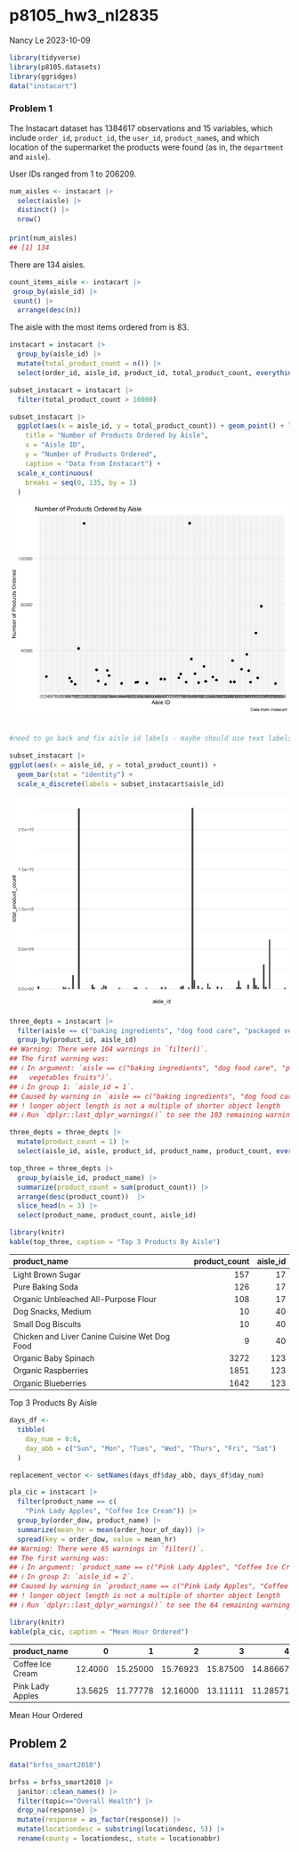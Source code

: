 p8105_hw3_nl2835
================
Nancy Le
2023-10-09

``` r
library(tidyverse)
library(p8105.datasets)
library(ggridges)
data("instacart")
```

### Problem 1

The Instacart dataset has 1384617 observations and 15 variables, which
include `order_id`, `product_id`, the `user_id`, `product_name`s, and
which location of the supermarket the products were found (as in, the
`department` and `aisle`).

User IDs ranged from 1 to 206209.

``` r
num_aisles <- instacart |> 
  select(aisle) |> 
  distinct() |> 
  nrow()

print(num_aisles)
## [1] 134
```

There are 134 aisles.

``` r
count_items_aisle <- instacart |> 
 group_by(aisle_id) |> 
 count() |> 
  arrange(desc(n))
```

The aisle with the most items ordered from is 83.

``` r
instacart = instacart |> 
  group_by(aisle_id) |> 
  mutate(total_product_count = n()) |> 
  select(order_id, aisle_id, product_id, total_product_count, everything())
```

``` r
subset_instacart = instacart |> 
  filter(total_product_count > 10000) 
```

``` r
subset_instacart |> 
  ggplot(aes(x = aisle_id, y = total_product_count)) + geom_point() + labs(
    title = "Number of Products Ordered by Aisle",
    x = "Aisle ID",
    y = "Number of Products Ordered",
    caption = "Data from Instacart") +
  scale_x_continuous(
    breaks = seq(0, 135, by = 1)
  )
```

![](p8105_hw3_nl2835_files/figure-gfm/scatterplot%20items%20by%20aisle-1.png)<!-- -->

``` r

#need to go back and fix aisle id labels - maybe should use text labels above just the top 3 product counts?
```

``` r
subset_instacart |> 
ggplot(aes(x = aisle_id, y = total_product_count)) + 
  geom_bar(stat = "identity") + 
  scale_x_discrete(labels = subset_instacart$aisle_id)
```

![](p8105_hw3_nl2835_files/figure-gfm/bar%20plot%20items%20by%20aisle-1.png)<!-- -->

``` r
three_depts = instacart |> 
  filter(aisle == c("baking ingredients", "dog food care", "packaged vegetables fruits")) |> 
  group_by(product_id, aisle_id) 
## Warning: There were 104 warnings in `filter()`.
## The first warning was:
## ℹ In argument: `aisle == c("baking ingredients", "dog food care", "packaged
##   vegetables fruits")`.
## ℹ In group 1: `aisle_id = 1`.
## Caused by warning in `aisle == c("baking ingredients", "dog food care", "packaged vegetables fruits")`:
## ! longer object length is not a multiple of shorter object length
## ℹ Run `dplyr::last_dplyr_warnings()` to see the 103 remaining warnings.
```

``` r
three_depts = three_depts |> 
  mutate(product_count = 1) |> 
  select(aisle_id, aisle, product_id, product_name, product_count, everything()) 
```

``` r
top_three = three_depts |> 
  group_by(aisle_id, product_name) |> 
  summarize(product_count = sum(product_count)) |> 
  arrange(desc(product_count))  |> 
  slice_head(n = 3) |> 
  select(product_name, product_count, aisle_id) 
```

``` r
library(knitr)
kable(top_three, caption = "Top 3 Products By Aisle")
```

| product_name                                  | product_count | aisle_id |
|:----------------------------------------------|--------------:|---------:|
| Light Brown Sugar                             |           157 |       17 |
| Pure Baking Soda                              |           126 |       17 |
| Organic Unbleached All-Purpose Flour          |           108 |       17 |
| Dog Snacks, Medium                            |            10 |       40 |
| Small Dog Biscuits                            |            10 |       40 |
| Chicken and Liver Canine Cuisine Wet Dog Food |             9 |       40 |
| Organic Baby Spinach                          |          3272 |      123 |
| Organic Raspberries                           |          1851 |      123 |
| Organic Blueberries                           |          1642 |      123 |

Top 3 Products By Aisle

``` r
days_df <- 
  tibble(
    day_num = 0:6,
    day_abb = c("Sun", "Mon", "Tues", "Wed", "Thurs", "Fri", "Sat")
  )
```

``` r
replacement_vector <- setNames(days_df$day_abb, days_df$day_num)
```

``` r
pla_cic = instacart |> 
  filter(product_name == c(
    "Pink Lady Apples", "Coffee Ice Cream")) |> 
  group_by(order_dow, product_name) |>
  summarize(mean_hr = mean(order_hour_of_day)) |> 
  spread(key = order_dow, value = mean_hr) 
## Warning: There were 65 warnings in `filter()`.
## The first warning was:
## ℹ In argument: `product_name == c("Pink Lady Apples", "Coffee Ice Cream")`.
## ℹ In group 2: `aisle_id = 2`.
## Caused by warning in `product_name == c("Pink Lady Apples", "Coffee Ice Cream")`:
## ! longer object length is not a multiple of shorter object length
## ℹ Run `dplyr::last_dplyr_warnings()` to see the 64 remaining warnings.
```

``` r
library(knitr)
kable(pla_cic, caption = "Mean Hour Ordered")
```

| product_name     |       0 |        1 |        2 |        3 |        4 |        5 |        6 |
|:-----------------|--------:|---------:|---------:|---------:|---------:|---------:|---------:|
| Coffee Ice Cream | 12.4000 | 15.25000 | 15.76923 | 15.87500 | 14.86667 | 13.16667 | 13.88889 |
| Pink Lady Apples | 13.5625 | 11.77778 | 12.16000 | 13.11111 | 11.28571 | 12.12903 | 12.14286 |

Mean Hour Ordered

## Problem 2

``` r
data("brfss_smart2010")
```

``` r
brfss = brfss_smart2010 |> 
  janitor::clean_names() |> 
  filter(topic=="Overall Health") |> 
  drop_na(response) |> 
  mutate(response = as_factor(response)) |> 
  mutate(locationdesc = substring(locationdesc, 5)) |> 
  rename(county = locationdesc, state = locationabbr)
```
